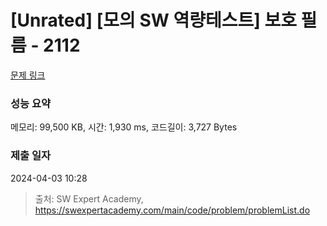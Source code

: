 # [Unrated] [모의 SW 역량테스트] 보호 필름 - 2112 

[문제 링크](https://swexpertacademy.com/main/code/problem/problemDetail.do?contestProbId=AV5V1SYKAaUDFAWu) 

### 성능 요약

메모리: 99,500 KB, 시간: 1,930 ms, 코드길이: 3,727 Bytes

### 제출 일자

2024-04-03 10:28



> 출처: SW Expert Academy, https://swexpertacademy.com/main/code/problem/problemList.do
